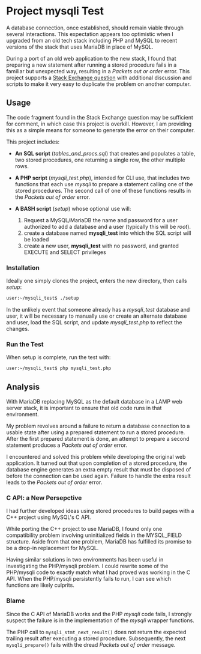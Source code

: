 # Project mysqli Test

A database connection, once established, should remain viable
through several interactions.  This expectation appears too
optimistic when I upgraded from an old tech stack including
PHP and MySQL to recent versions of the stack that uses MariaDB
in place of MySQL.

During a port of an old web application to the new stack,  I
found that preparing a new statement after running a stored
procedure fails in a familiar but unexpected way, resulting
in a *Packets out or order* error.  This project supports a
[Stack Exchange question][1] with additional discussion and 
scripts to make it very easy to duplicate the problem on
another computer.

## Usage

The code fragment found in the Stack Exchange question may
be sufficient for comment, in which case this project is
overkill.  However, I am providing this as a simple means for
someone to generate the error on their computer.

This project includes:

- **An SQL script** (*tables_and_procs.sql*) that creates and
  populates a table, two stored procedures, one returning a
  single row, the other multiple rows.

- **A PHP script** (*mysqli_test.php*), intended for CLI use,
  that includes two functions that each use *mysqli* to prepare
  a statement calling one of the stored procedures.  The second
  call of one of these functions results in the *Packets out of
  order* error.

- **A BASH script** (*setup*) whose optional use will:
  1. Request a MySQL/MariaDB the name and password for a
     user authorized to add a database and a user (typically
     this will be *root*).
  1. create a database named **mysqli_test** into which the SQL
     script will be loaded
  1. create a new user, **mysqli_test** with no password, and
     granted EXECUTE and SELECT privileges

### Installation

Ideally one simply clones the project, enters the new directory,
then calls *setup*:

~~~sh
user:~/mysqli_test$ ./setup
~~~

In the unlikely event that someone already
has a *mysqli_test* database and user, it will be necessary to
manually use or create an alternate database and user, load the
SQL script, and update *mysqli_test.php* to reflect the changes.

### Run the Test

When setup is complete, run the test with:

~~~sh
user:~/mysqli_test$ php mysqli_test.php
~~~

## Analysis

With MariaDB replacing MySQL as the default database in a
LAMP web server stack, it is important to ensure that old code
runs in that environment.

My problem revolves around a failure to return a database
connection to a usable state after using a prepared statement
to run a stored procedure.  After the first prepared statement
is done, an attempt to prepare a second statement produces a
*Packets out of order* error.  

I encountered and solved this problem while developing the
original web application.  It turned out that upon completion of
a stored procedure, the database engine generates an extra empty
result that must be disposed of before the connection can be used
again.  Failure to handle the extra result leads to the *Packets
out of order* error.

### C API: a New Persepctive

I had further developed ideas using stored procedures to build
pages with a C++ project using MySQL's C API.

While porting the C++ project to use MariaDB, I found only one
compatibility problem involving uninitialized fields in the
MYSQL_FIELD structure.  Aside from that one problem, MariaDB has
fulfilled its promise to be a drop-in replacement for MySQL.

Having similar solutions in two environments has been useful
in investigating the PHP/mysqli problem.  I could rewrite some
of the PHP/mysqli code to exactly match what I had proved was
working in the C API.  When the PHP/mysqli persistently fails
to run, I can see which functions are likely culprits.

### Blame

Since the C API of MariaDB works and the PHP *mysqli* code
fails, I strongly suspect the failure is in the implementation
of the *mysqli* wrapper functions.

The PHP call to `mysqli_stmt_next_result()` does not return
the expected trailing result after executing a stored procedure.
Subsequently, the next `mysqli_prepare()` fails with the dread
*Packets out of order* message.

[1]: https://stackoverflow.com/questions/69368867/what-is-the-best-practice-for-calling-stored-procedures-using-the-php-mysqli-int "so_post"

